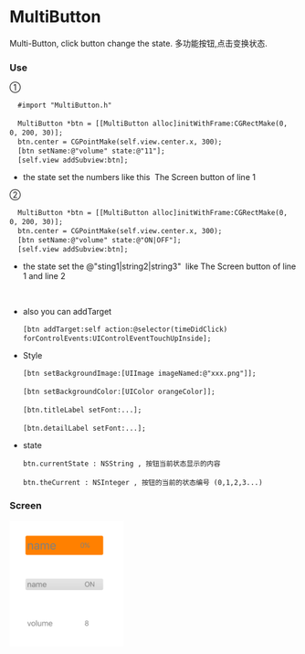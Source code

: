 # MultiButton
Multi-Button, click button change the state. 多功能按钮,点击变换状态.

### Use

①

      #import "MultiButton.h"

      MultiButton *btn = [[MultiButton alloc]initWithFrame:CGRectMake(0, 0, 200, 30)];
      btn.center = CGPointMake(self.view.center.x, 300);
      [btn setName:@"volume" state:@"11"];
      [self.view addSubview:btn];

* the state set the numbers like this  The Screen button of line 1

②

      MultiButton *btn = [[MultiButton alloc]initWithFrame:CGRectMake(0, 0, 200, 30)];
      btn.center = CGPointMake(self.view.center.x, 300);
      [btn setName:@"volume" state:@"ON|OFF"];
      [self.view addSubview:btn];
      
* the state set the @"sting1|string2|string3"  like  The Screen button of line 1 and line 2

    

* also you can addTarget
        
      [btn addTarget:self action:@selector(timeDidClick) forControlEvents:UIControlEventTouchUpInside];

* Style
       
      [btn setBackgroundImage:[UIImage imageNamed:@"xxx.png"]];
      
      [btn setBackgroundColor:[UIColor orangeColor]];
      
      [btn.titleLabel setFont:...];
      
      [btn.detailLabel setFont:...];

* state

      btn.currentState : NSString , 按钮当前状态显示的内容
          
      btn.theCurrent : NSInteger , 按钮的当前的状态编号 (0,1,2,3...)

### Screen
 <img src="https://github.com/qianlishun/MultiButton/blob/master/QQ20161013-0@2x.png?raw=true" alt="" width="200" />
